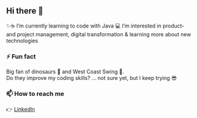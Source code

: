 ## Hi there 👋
✨☕ I’m currently learning to code with Java
💻 I’m interested in product- and project management, digital transformation & learning more about new technologies

### ⚡ Fun fact
Big fan of dinosaurs 🦕 and West Coast Swing 💃.  
Do they improve my coding skills? … not sure yet, but I keep trying 😎

### 📫 How to reach me
👉 [LinkedIn](https://www.linkedin.com/in/bettina-bulfone/) 

<!--
**BettinaBu/BettinaBu** is a ✨ _special_ ✨ repository because its `README.md` (this file) appears on your GitHub profile.

Here are some ideas to get you started:

- 🔭 I’m currently working on ...
- 🌱 I’m currently learning ...
- 👯 I’m looking to collaborate on ...
- 🤔 I’m looking for help with ...
- 💬 Ask me about ...
- 📫 How to reach me: ...
- 😄 Pronouns: ...
- ⚡ Fun fact: ...
-->
